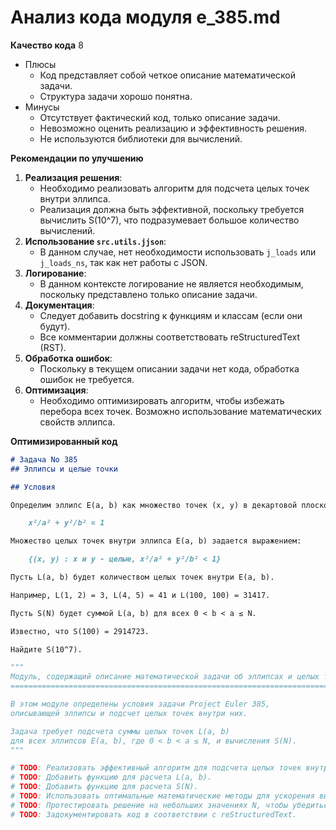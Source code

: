 # Анализ кода модуля e_385.md

**Качество кода**
8
-  Плюсы
    - Код представляет собой четкое описание математической задачи.
    - Структура задачи хорошо понятна.
-  Минусы
    -  Отсутствует фактический код, только описание задачи.
    - Невозможно оценить реализацию и эффективность решения.
    - Не используются библиотеки для вычислений.

**Рекомендации по улучшению**

1. **Реализация решения**:
    - Необходимо реализовать алгоритм для подсчета целых точек внутри эллипса.
    - Реализация должна быть эффективной, поскольку требуется вычислить S(10^7), что подразумевает большое количество вычислений.
2. **Использование `src.utils.jjson`**:
    -  В данном случае, нет необходимости использовать `j_loads` или `j_loads_ns`, так как нет работы с JSON.
3.  **Логирование**:
    - В данном контексте логирование не является необходимым, поскольку представлено только описание задачи.
4. **Документация**:
    -  Следует добавить docstring к функциям и классам (если они будут).
    -  Все комментарии должны соответствовать reStructuredText (RST).
5. **Обработка ошибок**:
   - Поскольку в текущем описании задачи нет кода, обработка ошибок не требуется.
6. **Оптимизация**:
   -  Необходимо оптимизировать алгоритм, чтобы избежать перебора всех точек. Возможно использование математических свойств эллипса.

**Оптимизированный код**
```markdown
# Задача No 385
## Эллипсы и целые точки

## Условия

Определим эллипс E(a, b) как множество точек (x, y) в декартовой плоскости, удовлетворяющих уравнению:

    x²/a² + y²/b² = 1

Множество целых точек внутри эллипса E(a, b) задается выражением:

    {(x, y) : x и y - целые, x²/a² + y²/b² < 1}

Пусть L(a, b) будет количеством целых точек внутри E(a, b).

Например, L(1, 2) = 3, L(4, 5) = 41 и L(100, 100) = 31417.

Пусть S(N) будет суммой L(a, b) для всех 0 < b < a ≤ N.

Известно, что S(100) = 2914723.

Найдите S(10^7).

```
```python
"""
Модуль, содержащий описание математической задачи об эллипсах и целых точках.
=========================================================================================

В этом модуле определены условия задачи Project Euler 385,
описывающей эллипсы и подсчет целых точек внутри них.

Задача требует подсчета суммы целых точек L(a, b)
для всех эллипсов E(a, b), где 0 < b < a ≤ N, и вычисления S(N).
"""

# TODO: Реализовать эффективный алгоритм для подсчета целых точек внутри эллипса.
# TODO: Добавить функцию для расчета L(a, b).
# TODO: Добавить функцию для расчета S(N).
# TODO: Использовать оптимальные математические методы для ускорения вычислений.
# TODO: Протестировать решение на небольших значениях N, чтобы убедиться в его корректности.
# TODO: Задокументировать код в соответствии с reStructuredText.
```